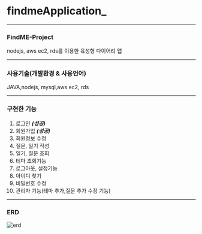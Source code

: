 # findmeApplication_

***

### FindME-Project
nodejs, aws ec2, rds를 이용한 육성형 다이어리 앱
***
### 사용기술(개발환경 & 사용언어)
JAVA,nodejs, mysql,aws ec2, rds
***
### 구현한 기능
1. 로그인 ***(성공)***
2. 회원가입 ***(성공)***
3. 회원정보 수정 
4. 질문, 일기 작성
5. 일기, 질문 조회
6. 테마 조회기능
7. 로그아웃, 설정기능
8. 아이디 찾기
9. 비밀번호 수정
10. 관리자 기능(테마 추가,질문 추가 수정 기능)
***
### ERD

![erd](https://user-images.githubusercontent.com/64118688/142429392-75b4c1b5-73c7-429a-b24e-01afbb0e2d32.jpg)
